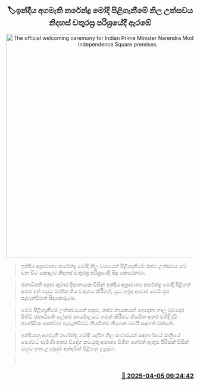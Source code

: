 <p align='center'><b><h2 align='center' title='The official welcoming ceremony for Indian Prime Minister Narendra Modi begins at the Independence Square premises.'>🏷ඉන්දීය අගමැති නරේන්ද්‍ර මෝදි පිළිගැනීමේ නිල උත්සවය නිදහස් චතුරස්‍ර පරිශ්‍රයේදී ඇර​ඹේ</h2></b></p>
<p align='center'><img src='https://helakuru.sgp1.cdn.digitaloceanspaces.com/esana/images/lib/modi-akd.jpg' width='600' alt='The official welcoming ceremony for Indian Prime Minister Narendra Modi begins at the Independence Square premises.'></p>

> ඉන්දීය අග්‍රාමාත්‍ය නරේන්ද්‍ර මෝදි නිල වශයෙන් පිළිගැනීමේ රාජ්‍ය උත්සවය මේ වන විට කොළඹ නිදහස් චතුරස්‍ර පරිශ්‍රයේදි සිදු කෙරෙනවා.

> ජනාධිපති අනුර කුමාර දිසානායක විසින් ඉන්දීය අග්‍රාමාත්‍ය නරේන්ද්‍ර මෝදි පිළිගත් අතර ඉන් පසුව ජාතික ගීය වාදනය කිරීමත්, යුධ හමුදා ආචාර වෙඩි මුර පැවැත්වීමත් සිදුකෙරුණා.

> මෙම පිළිගැනීමේ උත්සවයෙන් පසුව, රාජ්‍ය නායකයන් දෙදෙනා ගාලු මුවදොර පිහිටි ජනාධිපති ලේකම් කාර්යාලයට ගමන් කිරීමට නියමිත අතර එහිදී ද්වි පාර්ශ්වික සාකච්ඡා පැවැත්වීමට නියමිතව තිබෙන බවයි සඳහන් වන්නේ.

> ඉන්දියානු අගමැති නරේන්ද්‍ර මෝදි දෙදින නිල සංචාරයක් සඳහා ඊයේ රාත්‍රියේ මෙරටට පැමිණි අතර විදේශ කටයුතු අමාත්‍ය විජිත හේරත් ඇතුළු පිරිසක් විසින් ඔහුව ඉතා උණුසුම් අන්දමින් පිළිගනු ලැබුවා.

>  



<h3 align='right'><a href='https://www.helakuru.lk/esana/p/108974/'>📅 2025-04-05 09:24:42</a></h3>
